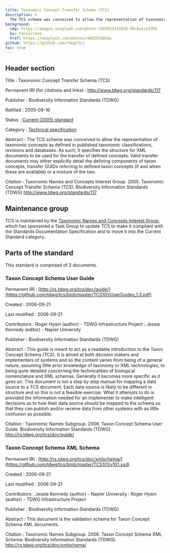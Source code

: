 ```yaml
---
title: Taxonomic Concept Transfer Schema (TCS)
description: >
  The TCS schema was conceived to allow the representation of taxonomic concepts as defined in published taxonomic classifications, revisions and databases. As such, it specifies the structure for XML documents to be used for the transfer of defined concepts. Valid transfer documents may either explicitly detail the defining components of taxon concepts, transfer GUIDs referring to defined taxon concepts (if and when these are available) or a mixture of the two.
background:
  img: https://images.unsplash.com/photo-1502912143929-50c8a1ce1f69
  by: Fancycrave
  href: https://unsplash.com/photos/4A8ZSlAOUqs
github: https://github.com/tdwg/tcs
toc: true
---
```


## Header section

Title
: Taxonomic Concept Transfer Schema (TCS)

Permanent IRI (for citations and links)
: <http://www.tdwg.org/standards/117>

Publisher
: Biodiversity Information Standards (TDWG)

Ratified
: 2005-09-16

Status
: [Current (2005) standard](/standards/status-and-categories/#status)

Category
: [Technical specification](/standards/status-and-categories/#category)

Abstract
: The TCS schema was conceived to allow the representation of taxonomic concepts as defined in published taxonomic classifications, revisions and databases. As such, it specifies the structure for XML documents to be used for the transfer of defined concepts. Valid transfer documents may either explicitly detail the defining components of taxon concepts, transfer GUIDs referring to defined taxon concepts (if and when these are available) or a mixture of the two.

Citation
: Taxonomic Names and Concepts Interest Group. 2005. Taxonomic Concept Transfer Schema (TCS). Biodiversity Information Standards (TDWG) <http://www.tdwg.org/standards/117>

## Maintenance group

TCS is maintained by the [Taxonomic Names and Concepts Interest Group](/community/tnc/), which has sponsored a Task Group to update TCS to make it compliant with the Standards Documentation Specification and to move it into the Current Standard category.

## Parts of the standard

This standard is comprised of 2 documents.

### Taxon Concept Schema User Guide

Permanent IRI
: [http://rs.tdwg.org/tcs/doc/guide/](https://github.com/tdwg/tcs/blob/master/TCS101/UserGuidev_1.3.pdf)

Created
: 2006-09-21

Last modified
: 2006-09-21

Contributors
: Roger Hyam (author) - TDWG Infrastructure Project
: Jessie Kennedy (editor) - Napier University

Publisher
: Biodiversity Information Standards (TDWG)

Abstract
: This guide is meant to act as a readable introduction to the Taxon Concept Schema (TCS). It is aimed at both decision makers and implementers of systems and so the content varies from being of a general nature, assuming little prior knowledge of taxonomy or XML technologies, to being quite detailed concerning the technicalities of biological nomenclature and XML schemas. Generally it becomes more specific as it goes on. This document is not a step by step manual for mapping a data source to a TCS document. Each data source is likely to be different in structure and so this is not a feasible exercise. What it attempts to do is provided the information needed for an implementer to make intelligent decisions as to how their data source should be mapped to the schema so that they can publish and/or receive data from other systems with as little confusion as possible.

Citation
: Taxonomic Names Subgroup. 2006. Taxon Concept Schema User Guide. Biodiversity Information Standards (TDWG). <http://rs.tdwg.org/tcs/doc/guide/>

### Taxon Concept Schema XML Schema

Permanent IRI
: [http://rs.tdwg.org/tcs/doc/xmlschema/](https://github.com/tdwg/tcs/blob/master/TCS101/v101.xsd)

Created
: 2006-09-21

Last modified
: 2006-09-21

Contributors
: Jessie Kennedy (author) - Napier University
: Roger Hyam (author) - TDWG Infrastructure Project

Publisher
: Biodiversity Information Standards (TDWG)

Abstract
: This document is the validation schema for Taxon Concept Schema XML documents.

Citation
: Taxonomic Names Subgroup. 2006. Taxon Concept Schema XML Schema. Biodiversity Information Standards (TDWG). <http://rs.tdwg.org/tcs/doc/xmlschema/>
